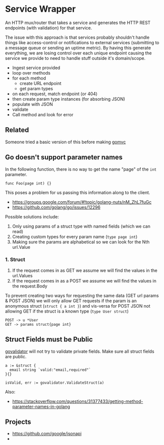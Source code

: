
# Service Wrapper

An HTTP mux/router that takes a service and generates the HTTP REST endpoints (with validation) for that service.

The issue with this approach is that services probably shouldn't handle things like access-control or notifications to external services (submitting to a message queue or sending an uptime metric). By having this generate everything, we are losing control over each unique endpoint causing the service we provide to need to handle stuff outside it's domain/scope.


- Ingest service provided
- loop over methods
- for each method
  - create URL endpoint
  - get param types
- on each request, match endpoint (or 404)
- then create param type instances (for absorbing JSON)
- populate with JSON
- validate
- Call method and look for error

## Related

Someone tried a basic version of this before making [gomvc](https://github.com/sdming/gomvc)

## Go doesn't support parameter names

In the following function, there is no way to get the name "page" of the `int` parameter.

    func Foo(page int) {}

This poses a problem for us passing this information along to the client.

- https://groups.google.com/forum/#!topic/golang-nuts/nM_ZhL7fuGc
- https://github.com/golang/go/issues/12296

Possible solutions include:

1. Only using params of a struct type with named fields (which we can read)
2. Creating custom types for every param name (`type page int`)
3. Making sure the params are alphabetical so we can look for the Nth url.Value

### 1. Struct

1. If the request comes in as GET we assume we will find the values in the url.Values
2. If the request comes in as a POST we assume we will find the values in the request.Body

To prevent creating two ways for requesting the same data (GET url params & POST JSON) we will only allow GET requests if the param is an anonymous struct (`struct { a int }`) and vis-versa for POST JSON not allowing GET if the struct is a known type (`type User struct`)

    POST -> u *User
    GET -> params struct{page int}


## Struct Fields must be Public

[govalidator](https://godoc.org/github.com/asaskevich/govalidator#ValidateStruct) will not try to validate private fields. Make sure all struct fields are public.

    a := &struct {
      email string `valid:"email,required"`
    }{}

    isValid, err := govalidator.ValidateStruct(a)


Also:

- https://stackoverflow.com/questions/31377433/getting-method-parameter-names-in-golang

## Projects

- https://github.com/google/jsonapi
- 
